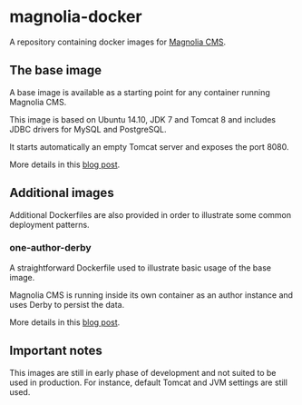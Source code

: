 # magnolia-docker
A repository containing docker images for [Magnolia CMS](http://magnolia-cms.com/).

## The base image
A base image is available as a starting point for any container running Magnolia CMS.

This image is based on Ubuntu 14.10, JDK 7 and Tomcat 8 and includes JDBC drivers for MySQL and PostgreSQL.

It starts automatically an empty Tomcat server and exposes the port 8080.

More details in this [blog post](http://nicolasbarbe.com/2015/01/02/a-docker-image-for-magnolia/).

## Additional images
Additional Dockerfiles are also provided in order to illustrate some common deployment patterns.

### one-author-derby
A straightforward Dockerfile used to illustrate basic usage of the base image. 

Magnolia CMS is running inside its own container as an author instance and uses Derby to persist the data.

More details in this [blog post](http://nicolasbarbe.com/2015/01/02/a-docker-image-for-magnolia/).

## Important notes
This images are still in early phase of development and not suited to be used in production. For instance, default Tomcat and JVM settings are still used.
